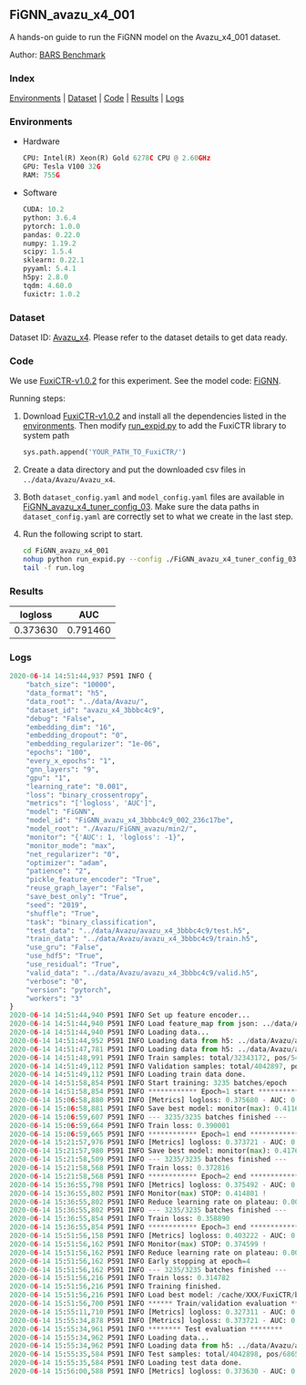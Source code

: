 ## FiGNN_avazu_x4_001

A hands-on guide to run the FiGNN model on the Avazu_x4_001 dataset.

Author: [BARS Benchmark](https://github.com/reczoo/BARS/blob/main/CITATION)

### Index
[Environments](#Environments) | [Dataset](#Dataset) | [Code](#Code) | [Results](#Results) | [Logs](#Logs)

### Environments
+ Hardware

  ```python
  CPU: Intel(R) Xeon(R) Gold 6278C CPU @ 2.60GHz
  GPU: Tesla V100 32G
  RAM: 755G

  ```

+ Software

  ```python
  CUDA: 10.2
  python: 3.6.4
  pytorch: 1.0.0
  pandas: 0.22.0
  numpy: 1.19.2
  scipy: 1.5.4
  sklearn: 0.22.1
  pyyaml: 5.4.1
  h5py: 2.8.0
  tqdm: 4.60.0
  fuxictr: 1.0.2
  ```

### Dataset
Dataset ID: [Avazu_x4](https://github.com/reczoo/Datasets/tree/main/Avazu/Avazu_x4). Please refer to the dataset details to get data ready.

### Code

We use [FuxiCTR-v1.0.2](https://github.com/reczoo/FuxiCTR/tree/v1.0.2) for this experiment. See the model code: [FiGNN](https://github.com/reczoo/FuxiCTR/blob/v1.0.2/fuxictr/pytorch/models/FiGNN.py).

Running steps:

1. Download [FuxiCTR-v1.0.2](https://github.com/reczoo/FuxiCTR/archive/refs/tags/v1.0.2.zip) and install all the dependencies listed in the [environments](#environments). Then modify [run_expid.py](./run_expid.py#L5) to add the FuxiCTR library to system path
    
    ```python
    sys.path.append('YOUR_PATH_TO_FuxiCTR/')
    ```

2. Create a data directory and put the downloaded csv files in `../data/Avazu/Avazu_x4`.

3. Both `dataset_config.yaml` and `model_config.yaml` files are available in [FiGNN_avazu_x4_tuner_config_03](./FiGNN_avazu_x4_tuner_config_03). Make sure the data paths in `dataset_config.yaml` are correctly set to what we create in the last step.

4. Run the following script to start.

    ```bash
    cd FiGNN_avazu_x4_001
    nohup python run_expid.py --config ./FiGNN_avazu_x4_tuner_config_03 --expid FiGNN_avazu_x4_002_c8515c76 --gpu 0 > run.log &
    tail -f run.log
    ```

### Results

| logloss | AUC  |
|:--------------------:|:--------------------:|
| 0.373630 | 0.791460  |


### Logs
```python
2020-06-14 14:51:44,937 P591 INFO {
    "batch_size": "10000",
    "data_format": "h5",
    "data_root": "../data/Avazu/",
    "dataset_id": "avazu_x4_3bbbc4c9",
    "debug": "False",
    "embedding_dim": "16",
    "embedding_dropout": "0",
    "embedding_regularizer": "1e-06",
    "epochs": "100",
    "every_x_epochs": "1",
    "gnn_layers": "9",
    "gpu": "1",
    "learning_rate": "0.001",
    "loss": "binary_crossentropy",
    "metrics": "['logloss', 'AUC']",
    "model": "FiGNN",
    "model_id": "FiGNN_avazu_x4_3bbbc4c9_002_236c17be",
    "model_root": "./Avazu/FiGNN_avazu/min2/",
    "monitor": "{'AUC': 1, 'logloss': -1}",
    "monitor_mode": "max",
    "net_regularizer": "0",
    "optimizer": "adam",
    "patience": "2",
    "pickle_feature_encoder": "True",
    "reuse_graph_layer": "False",
    "save_best_only": "True",
    "seed": "2019",
    "shuffle": "True",
    "task": "binary_classification",
    "test_data": "../data/Avazu/avazu_x4_3bbbc4c9/test.h5",
    "train_data": "../data/Avazu/avazu_x4_3bbbc4c9/train.h5",
    "use_gru": "False",
    "use_hdf5": "True",
    "use_residual": "True",
    "valid_data": "../data/Avazu/avazu_x4_3bbbc4c9/valid.h5",
    "verbose": "0",
    "version": "pytorch",
    "workers": "3"
}
2020-06-14 14:51:44,940 P591 INFO Set up feature encoder...
2020-06-14 14:51:44,940 P591 INFO Load feature_map from json: ../data/Avazu/avazu_x4_3bbbc4c9/feature_map.json
2020-06-14 14:51:44,940 P591 INFO Loading data...
2020-06-14 14:51:44,952 P591 INFO Loading data from h5: ../data/Avazu/avazu_x4_3bbbc4c9/train.h5
2020-06-14 14:51:47,781 P591 INFO Loading data from h5: ../data/Avazu/avazu_x4_3bbbc4c9/valid.h5
2020-06-14 14:51:48,991 P591 INFO Train samples: total/32343172, pos/5492052, neg/26851120, ratio/16.98%
2020-06-14 14:51:49,112 P591 INFO Validation samples: total/4042897, pos/686507, neg/3356390, ratio/16.98%
2020-06-14 14:51:49,112 P591 INFO Loading train data done.
2020-06-14 14:51:58,854 P591 INFO Start training: 3235 batches/epoch
2020-06-14 14:51:58,854 P591 INFO ************ Epoch=1 start ************
2020-06-14 15:06:58,880 P591 INFO [Metrics] logloss: 0.375680 - AUC: 0.787305
2020-06-14 15:06:58,881 P591 INFO Save best model: monitor(max): 0.411625
2020-06-14 15:06:59,607 P591 INFO --- 3235/3235 batches finished ---
2020-06-14 15:06:59,664 P591 INFO Train loss: 0.390001
2020-06-14 15:06:59,665 P591 INFO ************ Epoch=1 end ************
2020-06-14 15:21:57,976 P591 INFO [Metrics] logloss: 0.373721 - AUC: 0.791325
2020-06-14 15:21:57,980 P591 INFO Save best model: monitor(max): 0.417604
2020-06-14 15:21:58,509 P591 INFO --- 3235/3235 batches finished ---
2020-06-14 15:21:58,568 P591 INFO Train loss: 0.372816
2020-06-14 15:21:58,568 P591 INFO ************ Epoch=2 end ************
2020-06-14 15:36:55,798 P591 INFO [Metrics] logloss: 0.375492 - AUC: 0.790293
2020-06-14 15:36:55,802 P591 INFO Monitor(max) STOP: 0.414801 !
2020-06-14 15:36:55,802 P591 INFO Reduce learning rate on plateau: 0.000100
2020-06-14 15:36:55,802 P591 INFO --- 3235/3235 batches finished ---
2020-06-14 15:36:55,854 P591 INFO Train loss: 0.358890
2020-06-14 15:36:55,854 P591 INFO ************ Epoch=3 end ************
2020-06-14 15:51:56,158 P591 INFO [Metrics] logloss: 0.403222 - AUC: 0.777821
2020-06-14 15:51:56,162 P591 INFO Monitor(max) STOP: 0.374599 !
2020-06-14 15:51:56,162 P591 INFO Reduce learning rate on plateau: 0.000010
2020-06-14 15:51:56,162 P591 INFO Early stopping at epoch=4
2020-06-14 15:51:56,162 P591 INFO --- 3235/3235 batches finished ---
2020-06-14 15:51:56,216 P591 INFO Train loss: 0.314782
2020-06-14 15:51:56,216 P591 INFO Training finished.
2020-06-14 15:51:56,216 P591 INFO Load best model: /cache/XXX/FuxiCTR/benchmarks/Avazu/FiGNN_avazu/min2/avazu_x4_3bbbc4c9/FiGNN_avazu_x4_3bbbc4c9_002_236c17be_model.ckpt
2020-06-14 15:51:56,700 P591 INFO ****** Train/validation evaluation ******
2020-06-14 15:55:11,710 P591 INFO [Metrics] logloss: 0.327311 - AUC: 0.855957
2020-06-14 15:55:34,878 P591 INFO [Metrics] logloss: 0.373721 - AUC: 0.791325
2020-06-14 15:55:34,961 P591 INFO ******** Test evaluation ********
2020-06-14 15:55:34,962 P591 INFO Loading data...
2020-06-14 15:55:34,962 P591 INFO Loading data from h5: ../data/Avazu/avazu_x4_3bbbc4c9/test.h5
2020-06-14 15:55:35,584 P591 INFO Test samples: total/4042898, pos/686507, neg/3356391, ratio/16.98%
2020-06-14 15:55:35,584 P591 INFO Loading test data done.
2020-06-14 15:56:00,588 P591 INFO [Metrics] logloss: 0.373630 - AUC: 0.791460

```
